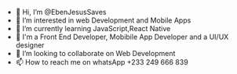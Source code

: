- 👋 Hi, I’m @EbenJesusSaves
- 👀 I’m interested in web Development and Mobile Apps 
- 🌱 I’m currently learning JavaScript,React Native 
- 💛 I'm a Front End Developer, Mobibile App Developer and a UI/UX designer 
- 💞️ I’m looking to collaborate on Web Development 
- 📫 How to reach me on whatsApp +233 249 666 839

<!---
EbenJesusSaves/EbenJesusSaves is a ✨ special ✨ repository because its `README.md` (this file) appears on your GitHub profile.
You can click the Preview link to take a look at your changes.
--->
